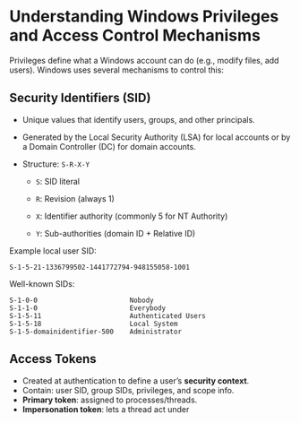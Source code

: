 # Understanding Windows Privileges and Access Control Mechanisms

Privileges define what a Windows account can do (e.g., modify files, add users). Windows uses several mechanisms to control this:

## Security Identifiers (SID)

- Unique values that identify users, groups, and other principals.
- Generated by the Local Security Authority (LSA) for local accounts or by a Domain Controller (DC) for domain accounts.
- Structure: `S-R-X-Y`
    
    - `S`: SID literal
        
    - `R`: Revision (always 1)
        
    - `X`: Identifier authority (commonly 5 for NT Authority)
        
    - `Y`: Sub-authorities (domain ID + Relative ID)
        

Example local user SID:

```
S-1-5-21-1336799502-1441772794-948155058-1001
```

Well-known SIDs:

```
S-1-0-0                       Nobody
S-1-1-0                       Everybody
S-1-5-11                      Authenticated Users
S-1-5-18                      Local System
S-1-5-domainidentifier-500    Administrator
```

## Access Tokens

- Created at authentication to define a user’s **security context**.
- Contain: user SID, group SIDs, privileges, and scope info.
- **Primary token**: assigned to processes/threads.
- **Impersonation token**: lets a thread act under